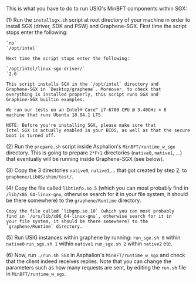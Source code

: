 This is what you have to do to run USIG's MinBFT components within SGX:

(1) Run the `installsgx.sh` script at root directory of your machine
    in order to install SGX (driver, SDK and PSW) and Graphene-SGX.
    First time the script stops enter the following:

    `no`
    `/opt/intel`

    Next time the script stops enter the following:

    `/opt/intel/linux-sgx-driver/`
    `2.6`

    This script installs SGX in the `/opt/intel` directory and
    Graphene-SGX in `Desktop/graphene`. Moreover, to check that
    everything is installed properly, this script runs SGX and
    Graphine-SGX builtin examples.

    We ran our tests on an Intel® Core™ i7-6700 CPU @ 3.40GHz × 8
    machine that runs Ubuntu 18.04.1 LTS.

    NOTE: Before you're installing SGX, please make sure that
    Intel SGX is actually enabled in your BIOS, as well as that the secure
    boot is turned off.

(2) Run the `prepare.sh` script inside Asphalion's
    `MinBFT/runtime_w_sgx` directory. This is going to prepare `2*F+1`
    directories (`native0`, `native1`, ...) that eventually
    will be running inside Graphene-SGX (see below).

(3) Copy the 3 directories `native0`, `native1`,... that
    got created by step 2, to `graphene/LibOS/shim/test/`.

(4) Copy the file called `libtinfo.so.5` (which you can most probably
    find in `/lib/x86_64-linux-gnu`, otherwise search for it in your
    file system, it should be there somewhere) to the
    `graphene/Runtime` directory.

    Copy the file called `libgmp.so.10` (which you can most probably
    find in `/urs/lib/x86_64-linux-gnu`, otherwise search for it in
    your file system, it should be there somewhere) to the
    `graphene/Runtime` directory.

(5) Run USIG instances within graphene by running:
      `run_sgx.sh 0` within `native0`
      `run_sgx.sh 1` within `native1`
      `run_sgx.sh 2` within `native2`
      etc.

(6) Now, run `./run.sh SGX` in Asphalion's `MinBFT/runtime_w_sgx` and
    check that the client indeed receives replies. Note that you can
    change the parameters such as how many requests are sent, by
    editing the `run.sh` file in `MinBFT/runtime_w_sgx`.
